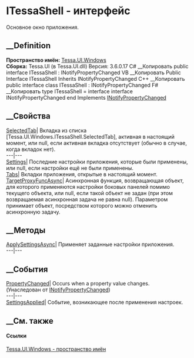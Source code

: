 # ITessaShell - интерфейс
Основное окно приложения.
## __Definition
 **Пространство имён:** [Tessa.UI.Windows](N_Tessa_UI_Windows.htm)  
 **Сборка:** Tessa.UI (в Tessa.UI.dll) Версия: 3.6.0.17
C# __Копировать
     public interface ITessaShell : INotifyPropertyChanged
VB __Копировать
     Public Interface ITessaShell
    	Inherits INotifyPropertyChanged
C++ __Копировать
     public interface class ITessaShell : INotifyPropertyChanged
F# __Копировать
     type ITessaShell = 
        interface
            interface INotifyPropertyChanged
        end
Implements
    [INotifyPropertyChanged](https://learn.microsoft.com/dotnet/api/system.componentmodel.inotifypropertychanged)
##  __Свойства
[SelectedTab](P_Tessa_UI_Windows_ITessaShell_SelectedTab.htm)|  Вкладка из
списка [Tessa.UI.Windows.ITessaShell.SelectedTab], активная в настоящий
момент, или null, если активная вкладка отсутствует (обычно в случае, когда
вкладок нет).  
---|---  
[Settings](P_Tessa_UI_Windows_ITessaShell_Settings.htm)|  Последние настройки
приложения, которые были применены, или null, если настройки ещё не были
применены.  
[Tabs](P_Tessa_UI_Windows_ITessaShell_Tabs.htm)| Вкладки приложения, открытые
в настоящий момент.  
[TargetProxyFuncAsync](P_Tessa_UI_Windows_ITessaShell_TargetProxyFuncAsync.htm)|
Асинхронная функция, возвращающая объект, для которого применяются настройки
боковых панелей помимо текущего объекта, или null, если такой объект не задан
(при этом возвращаемая асинхронная задача не равна null). Параметром принимает
объект, посредством которого можно отменить асинхронную задачу.  
## __Методы
[ApplySettingsAsync](M_Tessa_UI_Windows_ITessaShell_ApplySettingsAsync.htm)|
Применяет заданные настройки приложения.  
---|---  
##  __События
[PropertyChanged](https://learn.microsoft.com/dotnet/api/system.componentmodel.inotifypropertychanged.propertychanged)|
Occurs when a property value changes.  
(Унаследован от
[INotifyPropertyChanged](https://learn.microsoft.com/dotnet/api/system.componentmodel.inotifypropertychanged))  
---|---  
[SettingsApplied](E_Tessa_UI_Windows_ITessaShell_SettingsApplied.htm)|
Событие, возникающее после применения настроек.  
##  __См. также
#### Ссылки
[Tessa.UI.Windows - пространство имён](N_Tessa_UI_Windows.htm)
